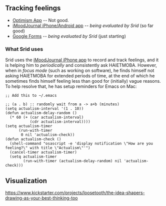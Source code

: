 ## Tracking feelings

* [Optimism App](http://www.findingoptimism.com) -- Not good.
* [iMoodJournal iPhone/Android app](http://www.inexika.com/imood) -- _being evaluated by Srid_ (so far good)
* [Google Forms](http://quantifiedself.com/2009/05/diy-mobile-self-tracker/) -- _being evaluated by Srid_ (just starting)

### What Srid uses

Srid uses the [iMoodJournal iPhone app](http://www.inexika.com/imood) to record and track feelings, and it is helping him to *periodically* and consistently ask HAIETMOBA. However, when in *focus mode* (such as working on software), he finds himself not asking HAIETMOBA for extended periods of time, at the end of which he sometimes finds himself feeling less than good for (initially) vague reasons. To help resolve that, he has setup reminders for Emacs on Mac:

```
;; Add this to ~/.emacs

;; (a . b) :: randomly wait from a -> a+b (minutes)
(setq actualism-interval '(1 . 10))
(defun actualism-delay-random ()
  (* 60 (+ (car actualism-interval)
           (cdr actualism-interval))))
(setq actualism-timer 
      (run-with-timer 
       0 nil 'actualism-check))
(defun actualism-check ()
  (shell-command "osascript -e 'display notification \"How are you feeling?\" with title \"Actualism\"'")
  (cancel-timer actualism-timer)
  (setq actualism-timer
        (run-with-timer (actualism-delay-random) nil 'actualism-check)))
```

## Visualization

https://www.kickstarter.com/projects/loosetooth/the-idea-shapers-drawing-as-your-best-thinking-too